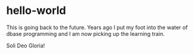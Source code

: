 # hello-world


This is going back to the future.  Years ago I put my foot into the water of 
dbase programming and I am now picking up the learning train.

Soli Deo Gloria!
